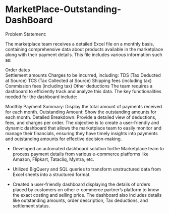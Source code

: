 # MarketPlace-Outstanding-DashBoard

Problem Statement:

The marketplace team receives a detailed Excel file on a monthly basis, containing comprehensive data about products available in the marketplace along with their payment details. This file includes various information such as:

Order dates\
Settlement amounts
Charges to be incurred, including:
TDS (Tax Deducted at Source)
TCS (Tax Collected at Source)
Shipping fees (including tax)
Commission fees (including tax)
Other deductions
The team requires a dashboard to efficiently track and analyze this data. The key functionalities needed for the dashboard include:

Monthly Payment Summary: Display the total amount of payments received for each month.
Outstanding Amount: Show the outstanding amounts for each month.
Detailed Breakdown: Provide a detailed view of deductions, fees, and charges per order.
The objective is to create a user-friendly and dynamic dashboard that allows the marketplace team to easily monitor and manage their financials, ensuring they have timely insights into payments and outstanding amounts for effective decision-making.



* Developed an automated dashboard solution forthe Marketplace team to process payment details from various e-commerce platforms like Amazon, Flipkart, Tatacliq, Myntra, etc.
   
* Utilized BigQuery and SQL queries to transform unstructured data from Excel sheets into a structured format.
   
* Created a user-friendly dashboard displaying the details of orders placed by customers on other e-commerce partner’s platform to know the exact costing and selling price. 
   The dashboard also includes details like outstanding amounts, order description, Tax deductions, and settlement status.
